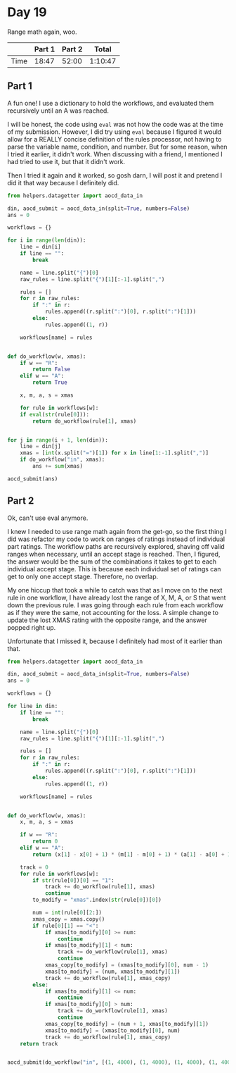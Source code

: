 # Day 19
Range math again, woo.

|      | Part 1 | Part 2 | Total   |
|------|--------|--------|---------|
| Time | 18:47  | 52:00  | 1:10:47 |

## Part 1
A fun one! I use a dictionary to hold the workflows, and evaluated them recursively until an A was reached.

I will be honest, the code using `eval` was not how the code was at the time of my submission. However, I did try using `eval` because I figured it would allow for a REALLY concise definition of the rules processor, not having to parse the variable name, condition, and number. But for some reason, when I tried it earlier, it didn't work. When discussing with a friend, I mentioned I had tried to use it, but that it didn't work.

Then I tried it again and it worked, so gosh darn, I will post it and pretend I did it that way because I definitely did.
```python
from helpers.datagetter import aocd_data_in

din, aocd_submit = aocd_data_in(split=True, numbers=False)
ans = 0

workflows = {}

for i in range(len(din)):
    line = din[i]
    if line == "":
        break

    name = line.split("{")[0]
    raw_rules = line.split("{")[1][:-1].split(",")

    rules = []
    for r in raw_rules:
        if ":" in r:
            rules.append((r.split(":")[0], r.split(":")[1]))
        else:
            rules.append((1, r))

    workflows[name] = rules


def do_workflow(w, xmas):
    if w == "R":
        return False
    elif w == "A":
        return True

    x, m, a, s = xmas

    for rule in workflows[w]:
    if eval(str(rule[0])):
        return do_workflow(rule[1], xmas)


for j in range(i + 1, len(din)):
    line = din[j]
    xmas = [int(x.split("=")[1]) for x in line[1:-1].split(",")]
    if do_workflow("in", xmas):
        ans += sum(xmas)

aocd_submit(ans)
```

## Part 2
Ok, can't use eval anymore.

I knew I needed to use range math again from the get-go, so the first thing I did was refactor my code to work on ranges of ratings instead of individual part ratings. The workflow paths are recursively explored, shaving off valid ranges when necessary, until an accept stage is reached. Then, I figured, the answer would be the sum of the combinations it takes to get to each individual accept stage.
This is because each individual set of ratings can get to only one accept stage. Therefore, no overlap. 

My one hiccup that took a while to catch was that as I move on to the next rule in one workflow, I have already lost the range of X, M, A, or S that went down the previous rule. I was going through each rule from each workflow as if they were the same, not accounting for the loss. A simple change to update the lost XMAS rating with the opposite range, and the answer popped right up.

Unfortunate that I missed it, because I definitely had most of it earlier than that.
```python
from helpers.datagetter import aocd_data_in

din, aocd_submit = aocd_data_in(split=True, numbers=False)
ans = 0

workflows = {}

for line in din:
    if line == "":
        break

    name = line.split("{")[0]
    raw_rules = line.split("{")[1][:-1].split(",")

    rules = []
    for r in raw_rules:
        if ":" in r:
            rules.append((r.split(":")[0], r.split(":")[1]))
        else:
            rules.append((1, r))

    workflows[name] = rules


def do_workflow(w, xmas):
    x, m, a, s = xmas

    if w == "R":
        return 0
    elif w == "A":
        return (x[1] - x[0] + 1) * (m[1] - m[0] + 1) * (a[1] - a[0] + 1) * (s[1] - s[0] + 1)

    track = 0
    for rule in workflows[w]:
        if str(rule[0])[0] == "1":
            track += do_workflow(rule[1], xmas)
            continue
        to_modify = "xmas".index(str(rule[0])[0])

        num = int(rule[0][2:])
        xmas_copy = xmas.copy()
        if rule[0][1] == "<":
            if xmas[to_modify][0] >= num:
                continue
            if xmas[to_modify][1] < num:
                track += do_workflow(rule[1], xmas)
                continue
            xmas_copy[to_modify] = (xmas[to_modify][0], num - 1)
            xmas[to_modify] = (num, xmas[to_modify][1])
            track += do_workflow(rule[1], xmas_copy)
        else:
            if xmas[to_modify][1] <= num:
                continue
            if xmas[to_modify][0] > num:
                track += do_workflow(rule[1], xmas)
                continue
            xmas_copy[to_modify] = (num + 1, xmas[to_modify][1])
            xmas[to_modify] = (xmas[to_modify][0], num)
            track += do_workflow(rule[1], xmas_copy)
    return track


aocd_submit(do_workflow("in", [(1, 4000), (1, 4000), (1, 4000), (1, 4000)]))
```